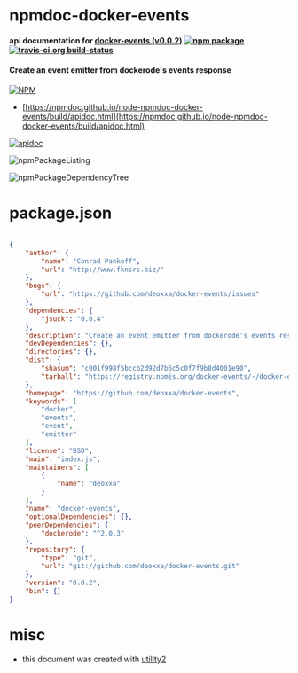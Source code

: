 # npmdoc-docker-events

#### api documentation for  [docker-events (v0.0.2)](https://github.com/deoxxa/docker-events)  [![npm package](https://img.shields.io/npm/v/npmdoc-docker-events.svg?style=flat-square)](https://www.npmjs.org/package/npmdoc-docker-events) [![travis-ci.org build-status](https://api.travis-ci.org/npmdoc/node-npmdoc-docker-events.svg)](https://travis-ci.org/npmdoc/node-npmdoc-docker-events)

#### Create an event emitter from dockerode's events response

[![NPM](https://nodei.co/npm/docker-events.png?downloads=true&downloadRank=true&stars=true)](https://www.npmjs.com/package/docker-events)

- [https://npmdoc.github.io/node-npmdoc-docker-events/build/apidoc.html](https://npmdoc.github.io/node-npmdoc-docker-events/build/apidoc.html)

[![apidoc](https://npmdoc.github.io/node-npmdoc-docker-events/build/screenCapture.buildCi.browser.%252Ftmp%252Fbuild%252Fapidoc.html.png)](https://npmdoc.github.io/node-npmdoc-docker-events/build/apidoc.html)

![npmPackageListing](https://npmdoc.github.io/node-npmdoc-docker-events/build/screenCapture.npmPackageListing.svg)

![npmPackageDependencyTree](https://npmdoc.github.io/node-npmdoc-docker-events/build/screenCapture.npmPackageDependencyTree.svg)



# package.json

```json

{
    "author": {
        "name": "Conrad Pankoff",
        "url": "http://www.fknsrs.biz/"
    },
    "bugs": {
        "url": "https://github.com/deoxxa/docker-events/issues"
    },
    "dependencies": {
        "jsuck": "0.0.4"
    },
    "description": "Create an event emitter from dockerode's events response",
    "devDependencies": {},
    "directories": {},
    "dist": {
        "shasum": "c001f998f5bccb2d92d7b6c5c0f7f9b8d4001e90",
        "tarball": "https://registry.npmjs.org/docker-events/-/docker-events-0.0.2.tgz"
    },
    "homepage": "https://github.com/deoxxa/docker-events",
    "keywords": [
        "docker",
        "events",
        "event",
        "emitter"
    ],
    "license": "BSD",
    "main": "index.js",
    "maintainers": [
        {
            "name": "deoxxa"
        }
    ],
    "name": "docker-events",
    "optionalDependencies": {},
    "peerDependencies": {
        "dockerode": "^2.0.3"
    },
    "repository": {
        "type": "git",
        "url": "git://github.com/deoxxa/docker-events.git"
    },
    "version": "0.0.2",
    "bin": {}
}
```



# misc
- this document was created with [utility2](https://github.com/kaizhu256/node-utility2)
